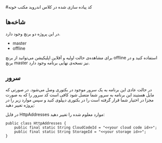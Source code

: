 #کد پیاده سازی شده در کلاس اندروید مکتب خونه

## شاخه‌ها
در این پروژه دو برنچ وجود دارد.
* master
* offline

برای مشاهده‌ی حالت اولیه و آفلاین اپلیکیشن می‌توانید از برنچ offline استفاده کنید و در برنچ master نیز نسخه‌ی نهایی برنامه وجود دارد.

## سرور
در حالت عادی این برنامه به یک سرور موجود در بکتوری وصل می‌شود. در صورتی که مایل هستیند این برنامه به سرور شما متصل شود کافی است کد سرور را که به صورت مجزا در اختیار شما قرار گرفته است را در بکتوری دیپلوی کنید و سپس موارد زیر را در پروژه تغییر دهید:

در فایل HttpAddresses موارد معلوم شده را تغییر دهید:
```
public class HttpAddresses {
    public final static String CloudCodeId = "<<your cloud code id>>";
    public final static String StorageId = "<<your storage id>>";
}
```